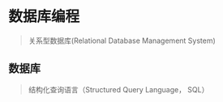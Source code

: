 # 数据库编程
> 关系型数据库(Relational Database Management System)

## 数据库
> 结构化查询语言（Structured Query Language， SQL）
